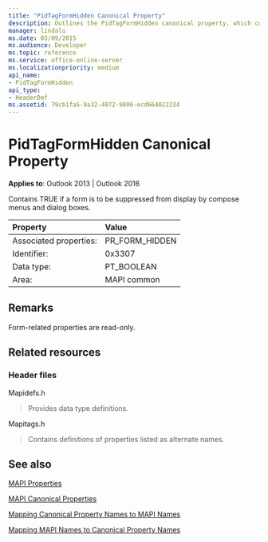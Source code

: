 ```yaml
---
title: "PidTagFormHidden Canonical Property"
description: Outlines the PidTagFormHidden canonical property, which contains TRUE if a form is to be suppressed from display by compose menus and dialog boxes. 
manager: lindalu
ms.date: 03/09/2015
ms.audience: Developer
ms.topic: reference
ms.service: office-online-server
ms.localizationpriority: medium
api_name:
- PidTagFormHidden
api_type:
- HeaderDef
ms.assetid: 79cb1fa5-9a32-4872-9806-ecd664022234
---
```


# PidTagFormHidden Canonical Property

  
  
**Applies to**: Outlook 2013 | Outlook 2016 
  
Contains TRUE if a form is to be suppressed from display by compose menus and dialog boxes. 
  
|Property |Value |
|:-----|:-----|
|Associated properties:  <br/> |PR_FORM_HIDDEN  <br/> |
|Identifier:  <br/> |0x3307  <br/> |
|Data type:  <br/> |PT_BOOLEAN  <br/> |
|Area:  <br/> |MAPI common  <br/> |
   
## Remarks

Form-related properties are read-only. 
  
## Related resources

### Header files

Mapidefs.h
  
> Provides data type definitions.
    
Mapitags.h
  
> Contains definitions of properties listed as alternate names.
    
## See also



[MAPI Properties](mapi-properties.md)
  
[MAPI Canonical Properties](mapi-canonical-properties.md)
  
[Mapping Canonical Property Names to MAPI Names](mapping-canonical-property-names-to-mapi-names.md)
  
[Mapping MAPI Names to Canonical Property Names](mapping-mapi-names-to-canonical-property-names.md)

